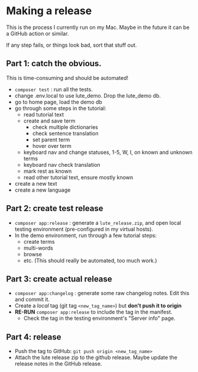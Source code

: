 # Making a release

This is the process I currently run on my Mac.  Maybe in the future it can be a GitHub action or similar.

If any step fails, or things look bad, sort that stuff out.

## Part 1: catch the obvious.

This is time-consuming and should be automated!

* `composer test` : run all the tests.
* change .env.local to use lute_demo.  Drop the lute_demo db.
* go to home page, load the demo db
* go through some steps in the tutorial:
  * read tutorial text
  * create and save term
    * check multiple dictionaries
    * check sentence translation
    * set parent term
    * hover over term
  * keyboard nav and change statuses, 1-5, W, I, on known and unknown terms
  * keyboard nav check translation
  * mark rest as known
  * read other tutorial text, ensure mostly known
* create a new text
* create a new language

## Part 2: create test release

* `composer app:release` : generate a `lute_release.zip`, and open local testing environment (pre-configured in my virtual hosts).
* In the demo environment, run through a few tutorial steps:
  * create terms
  * multi-words
  * browse
  * etc.  (This should really be automated, too much work.)

## Part 3: create actual release

* `composer app:changelog` : generate some raw changelog notes.  Edit this and commit it.
* Create a _local_ tag (git tag `<new_tag_name>`) but **don't push it to origin**
* **RE-RUN** `composer app:release` to include the tag in the manifest.
  * Check the tag in the testing environment's "Server info" page.

## Part 4: release

* Push the tag to GitHub: `git push origin <new_tag_name>`
* Attach the lute release zip to the github release.  Maybe update the release notes in the GitHub release.
